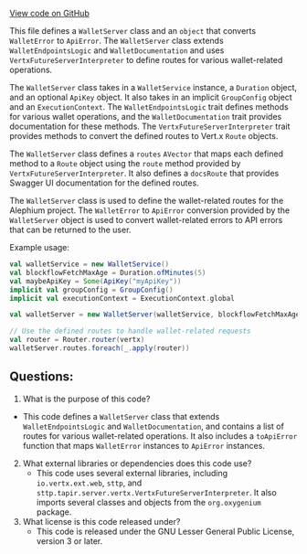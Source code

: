[View code on GitHub](https://github.com/oxygenium/oxygenium/wallet/src/main/scala/org/oxygenium/wallet/web/WalletServer.scala)

This file defines a `WalletServer` class and an `object` that converts `WalletError` to `ApiError`. The `WalletServer` class extends `WalletEndpointsLogic` and `WalletDocumentation` and uses `VertxFutureServerInterpreter` to define routes for various wallet-related operations. 

The `WalletServer` class takes in a `WalletService` instance, a `Duration` object, and an optional `ApiKey` object. It also takes in an implicit `GroupConfig` object and an `ExecutionContext`. The `WalletEndpointsLogic` trait defines methods for various wallet operations, and the `WalletDocumentation` trait provides documentation for these methods. The `VertxFutureServerInterpreter` trait provides methods to convert the defined routes to Vert.x `Route` objects.

The `WalletServer` class defines a `routes` `AVector` that maps each defined method to a `Route` object using the `route` method provided by `VertxFutureServerInterpreter`. It also defines a `docsRoute` that provides Swagger UI documentation for the defined routes.

The `WalletServer` class is used to define the wallet-related routes for the Alephium project. The `WalletError` to `ApiError` conversion provided by the `WalletServer` object is used to convert wallet-related errors to API errors that can be returned to the user. 

Example usage:
```scala
val walletService = new WalletService()
val blockflowFetchMaxAge = Duration.ofMinutes(5)
val maybeApiKey = Some(ApiKey("myApiKey"))
implicit val groupConfig = GroupConfig()
implicit val executionContext = ExecutionContext.global

val walletServer = new WalletServer(walletService, blockflowFetchMaxAge, maybeApiKey)

// Use the defined routes to handle wallet-related requests
val router = Router.router(vertx)
walletServer.routes.foreach(_.apply(router))
```
## Questions: 
 1. What is the purpose of this code?
   - This code defines a `WalletServer` class that extends `WalletEndpointsLogic` and `WalletDocumentation`, and contains a list of routes for various wallet-related operations. It also includes a `toApiError` function that maps `WalletError` instances to `ApiError` instances.
2. What external libraries or dependencies does this code use?
   - This code uses several external libraries, including `io.vertx.ext.web`, `sttp`, and `sttp.tapir.server.vertx.VertxFutureServerInterpreter`. It also imports several classes and objects from the `org.oxygenium` package.
3. What license is this code released under?
   - This code is released under the GNU Lesser General Public License, version 3 or later.